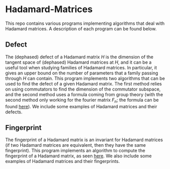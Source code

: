 # Hadamard-Matrices

This repo contains various programs implementing algorithms that deal with Hadamard matrices. A description of each program can be found below.

## Defect

The (dephased) defect of a Hadamard matrix $H$ is the dimension of the tangent space of (dephased) Hadamard matrices at $H$, and it can be a useful tool when studying families of Hadamard matrices. In particular, it gives an upper bound on the number of parameters that a family passing through $H$ can contain. This program implements two algorithms that can be used to find the defect of a given Hadamard matrix. The first method relies on using commutators to find the dimension of the commutator subspace, and the second method uses a formula coming from group theory (with the second method only working for the fourier matrix $F_n$; the formula can be found [here](https://web.math.utk.edu/~rnicoara/defect.pdf)). We include some examples of Hadamard matrices and their defects.

## Fingerprint

The fingerprint of a Hadamard matrix is an invariant for Hadamard matrices (if two Hadamard matrices are equivalent, then they have the same fingerprint). This program implements an algorithm to compute the fingerprint of a Hadamard matrix, as seen [here](https://arxiv.org/abs/1001.3062). We also include some examples of Hadamard matrices and their fingerprints.